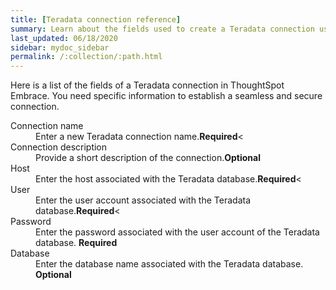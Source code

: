 ```yaml
---
title: [Teradata connection reference]
summary: Learn about the fields used to create a Teradata connection using ThoughtSpot Embrace.
last_updated: 06/18/2020
sidebar: mydoc_sidebar
permalink: /:collection/:path.html
---
```


Here is a list of the fields of a Teradata connection in ThoughtSpot Embrace. You need specific information to establish a seamless and secure connection.

<dl id="embrace-gbq-ref">
  <dlentry id="embrace-teradata-ref-connection-name">
    <dt>Connection name</dt>
    <dd>Enter a new Teradata connection name.<b>Required</b><</dd>
  </dlentry>
  <dlentry id="embrace-teradata-ref-connection-description">
    <dt>Connection description</dt>
    <dd>Provide a short description of the connection.<b>Optional</b></dd>
  </dlentry>
  <dlentry id="embrace-teradata-ref-host-id">
    <dt>Host</dt>
    <dd>Enter the host associated with the Teradata database.<b>Required</b><</dd>
  </dlentry>
  <dlentry id="embrace-teradata-ref-user-id">
    <dt>User</dt>
    <dd>Enter the user account associated with the Teradata database.<b>Required</b><</dd>
  </dlentry>
  <dlentry id="embrace-teradata-ref-user-id">
    <dt>Password</dt>
    <dd>Enter the password associated with the user account of the Teradata database. <b>Required</b></dd>
  </dlentry>
  <dlentry id="embrace-teradata-ref-database">
    <dt>Database</dt>
    <dd>Enter the database name associated with the Teradata database. <b>Optional</b></dd>
  </dlentry>
</dl>  
